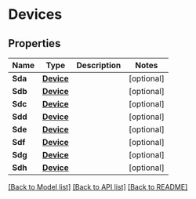 # Devices

## Properties
Name | Type | Description | Notes
------------ | ------------- | ------------- | -------------
**Sda** | [**Device**](Device.md) |  | [optional] 
**Sdb** | [**Device**](Device.md) |  | [optional] 
**Sdc** | [**Device**](Device.md) |  | [optional] 
**Sdd** | [**Device**](Device.md) |  | [optional] 
**Sde** | [**Device**](Device.md) |  | [optional] 
**Sdf** | [**Device**](Device.md) |  | [optional] 
**Sdg** | [**Device**](Device.md) |  | [optional] 
**Sdh** | [**Device**](Device.md) |  | [optional] 

[[Back to Model list]](../README.md#documentation-for-models) [[Back to API list]](../README.md#documentation-for-api-endpoints) [[Back to README]](../README.md)



